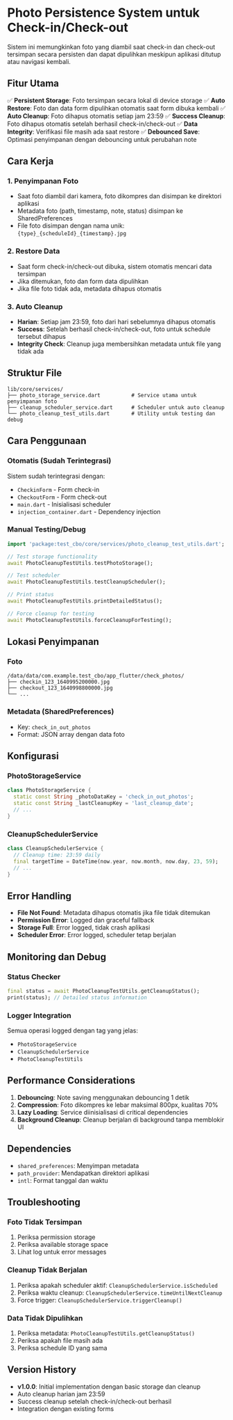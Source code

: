 # Photo Persistence System untuk Check-in/Check-out

Sistem ini memungkinkan foto yang diambil saat check-in dan check-out tersimpan secara persisten dan dapat dipulihkan meskipun aplikasi ditutup atau navigasi kembali.

## Fitur Utama

✅ **Persistent Storage**: Foto tersimpan secara lokal di device storage
✅ **Auto Restore**: Foto dan data form dipulihkan otomatis saat form dibuka kembali
✅ **Auto Cleanup**: Foto dihapus otomatis setiap jam 23:59
✅ **Success Cleanup**: Foto dihapus otomatis setelah berhasil check-in/check-out
✅ **Data Integrity**: Verifikasi file masih ada saat restore
✅ **Debounced Save**: Optimasi penyimpanan dengan debouncing untuk perubahan note

## Cara Kerja

### 1. Penyimpanan Foto

- Saat foto diambil dari kamera, foto dikompres dan disimpan ke direktori aplikasi
- Metadata foto (path, timestamp, note, status) disimpan ke SharedPreferences
- File foto disimpan dengan nama unik: `{type}_{scheduleId}_{timestamp}.jpg`

### 2. Restore Data

- Saat form check-in/check-out dibuka, sistem otomatis mencari data tersimpan
- Jika ditemukan, foto dan form data dipulihkan
- Jika file foto tidak ada, metadata dihapus otomatis

### 3. Auto Cleanup

- **Harian**: Setiap jam 23:59, foto dari hari sebelumnya dihapus otomatis
- **Success**: Setelah berhasil check-in/check-out, foto untuk schedule tersebut dihapus
- **Integrity Check**: Cleanup juga membersihkan metadata untuk file yang tidak ada

## Struktur File

```
lib/core/services/
├── photo_storage_service.dart          # Service utama untuk penyimpanan foto
├── cleanup_scheduler_service.dart      # Scheduler untuk auto cleanup
└── photo_cleanup_test_utils.dart       # Utility untuk testing dan debug
```

## Cara Penggunaan

### Otomatis (Sudah Terintegrasi)

Sistem sudah terintegrasi dengan:

- `CheckinForm` - Form check-in
- `CheckoutForm` - Form check-out
- `main.dart` - Inisialisasi scheduler
- `injection_container.dart` - Dependency injection

### Manual Testing/Debug

```dart
import 'package:test_cbo/core/services/photo_cleanup_test_utils.dart';

// Test storage functionality
await PhotoCleanupTestUtils.testPhotoStorage();

// Test scheduler
await PhotoCleanupTestUtils.testCleanupScheduler();

// Print status
await PhotoCleanupTestUtils.printDetailedStatus();

// Force cleanup for testing
await PhotoCleanupTestUtils.forceCleanupForTesting();
```

## Lokasi Penyimpanan

### Foto

```
/data/data/com.example.test_cbo/app_flutter/check_photos/
├── checkin_123_1640995200000.jpg
├── checkout_123_1640998800000.jpg
└── ...
```

### Metadata (SharedPreferences)

- Key: `check_in_out_photos`
- Format: JSON array dengan data foto

## Konfigurasi

### PhotoStorageService

```dart
class PhotoStorageService {
  static const String _photoDataKey = 'check_in_out_photos';
  static const String _lastCleanupKey = 'last_cleanup_date';
  // ...
}
```

### CleanupSchedulerService

```dart
class CleanupSchedulerService {
  // Cleanup time: 23:59 daily
  final targetTime = DateTime(now.year, now.month, now.day, 23, 59);
  // ...
}
```

## Error Handling

- **File Not Found**: Metadata dihapus otomatis jika file tidak ditemukan
- **Permission Error**: Logged dan graceful fallback
- **Storage Full**: Error logged, tidak crash aplikasi
- **Scheduler Error**: Error logged, scheduler tetap berjalan

## Monitoring dan Debug

### Status Checker

```dart
final status = await PhotoCleanupTestUtils.getCleanupStatus();
print(status); // Detailed status information
```

### Logger Integration

Semua operasi logged dengan tag yang jelas:

- `PhotoStorageService`
- `CleanupSchedulerService`
- `PhotoCleanupTestUtils`

## Performance Considerations

1. **Debouncing**: Note saving menggunakan debouncing 1 detik
2. **Compression**: Foto dikompres ke lebar maksimal 800px, kualitas 70%
3. **Lazy Loading**: Service diinisialisasi di critical dependencies
4. **Background Cleanup**: Cleanup berjalan di background tanpa memblokir UI

## Dependencies

- `shared_preferences`: Menyimpan metadata
- `path_provider`: Mendapatkan direktori aplikasi
- `intl`: Format tanggal dan waktu

## Troubleshooting

### Foto Tidak Tersimpan

1. Periksa permission storage
2. Periksa available storage space
3. Lihat log untuk error messages

### Cleanup Tidak Berjalan

1. Periksa apakah scheduler aktif: `CleanupSchedulerService.isScheduled`
2. Periksa waktu cleanup: `CleanupSchedulerService.timeUntilNextCleanup`
3. Force trigger: `CleanupSchedulerService.triggerCleanup()`

### Data Tidak Dipulihkan

1. Periksa metadata: `PhotoCleanupTestUtils.getCleanupStatus()`
2. Periksa apakah file masih ada
3. Periksa schedule ID yang sama

## Version History

- **v1.0.0**: Initial implementation dengan basic storage dan cleanup
- Auto cleanup harian jam 23:59
- Success cleanup setelah check-in/check-out berhasil
- Integration dengan existing forms
